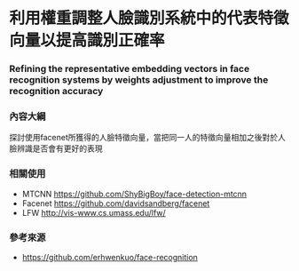 # 利用權重調整人臉識別系統中的代表特徵向量以提高識別正確率 
### Refining the representative embedding vectors in face recognition systems by weights adjustment to improve the recognition accuracy

### 內容大綱
探討使用facenet所獲得的人臉特徵向量，當把同一人的特徵向量相加之後對於人臉辨識是否會有更好的表現

### 相關使用
 * MTCNN <https://github.com/ShyBigBoy/face-detection-mtcnn>
 * Facenet <https://github.com/davidsandberg/facenet>
 * LFW <http://vis-www.cs.umass.edu/lfw/>
 
### 參考來源
 * https://github.com/erhwenkuo/face-recognition
